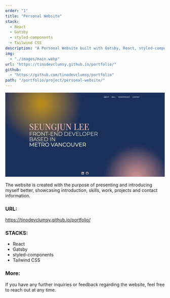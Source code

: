 ```yaml
---
order: "1"
title: "Personal Website"
stack:
  - React
  - Gatsby
  - styled-components
  - Tailwind CSS
description: "A Personal Website built with Gatsby, React, styled-components, Tailwind CSS, GraphQL."
img:
  - "./images/main.webp"
url: "https://tinodevclumsy.github.io/portfolio/"
github:
  - "https://github.com/tinodevclumsy/portfolio"
path: "/portfolio/project/personal-website/"
---
```


![Seungjun Lee's Webiste](./images/main.webp)

<div class="thumbnail">
</div>

The website is created with the purpose of presenting and introducing myself better, showcasing introduction, skills, work, projects and contact information.

### URL:

<https://tinodevclumsy.github.io/portfolio/>

### STACKS:

- React
- Gatsby
- styled-components
- Tailwind CSS

### More:

If you have any further inquiries or feedback regarding the website, feel free to reach out at any time.
